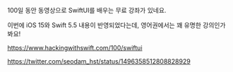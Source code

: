 100일 동안 동영상으로 SwiftUI를 배우는 무료 강좌가 있네요. 

이번에 iOS 15와 Swift 5.5 내용이 반영되었다는데, 영어권에서는 꽤 유명한 강의인가봐요!

https://www.hackingwithswift.com/100/swiftui

https://twitter.com/seodam_hst/status/1496358512808828929
